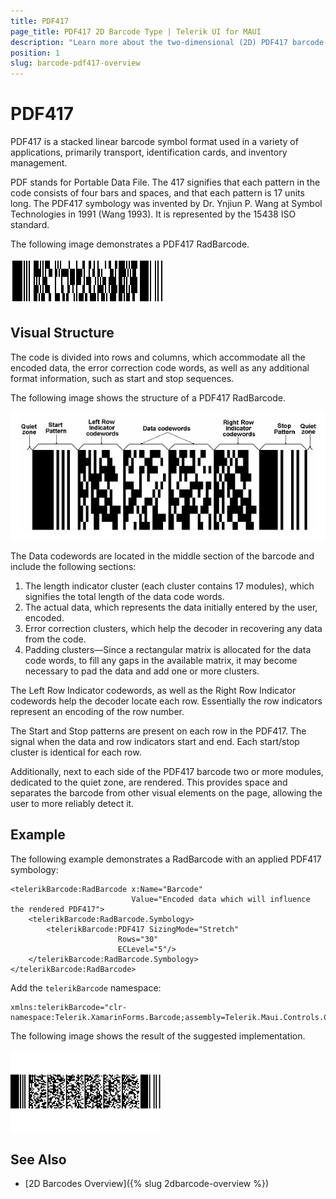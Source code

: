 ```yaml
---
title: PDF417
page_title: PDF417 2D Barcode Type | Telerik UI for MAUI
description: "Learn more about the two-dimensional (2D) PDF417 barcode type supported by the Telerik UI for MAUI Barcode."
position: 1
slug: barcode-pdf417-overview
---
```


# PDF417

PDF417 is a stacked linear barcode symbol format used in a variety of applications, primarily transport, identification cards, and inventory management.

PDF stands for Portable Data File. The 417 signifies that each pattern in the code consists of four bars and spaces, and that each pattern is 17 units long. The PDF417 symbology was invented by Dr. Ynjiun P. Wang at Symbol Technologies in 1991 (Wang 1993). It is represented by the 15438 ISO standard.

The following image demonstrates a PDF417 RadBarcode.

![Telerik Xamarin Barcode PDF417](images/barcode-2d-barcodes-pdf417-overview001.png)

## Visual Structure

The code is divided into rows and columns, which accommodate all the encoded data, the error correction code words, as well as any additional format information, such as start and stop sequences.

The following image shows the structure of a PDF417 RadBarcode.

![Telerik Xamarin Barcode PDF417 structure](images/barcode-2d-barcodes-pdf417-overview002.png)

The Data codewords are located in the middle section of the barcode and include the following sections:

1. The length indicator cluster (each cluster contains 17 modules), which signifies the total length of the data code words.
2. The actual data, which represents the data initially entered by the user, encoded.
3. Error correction clusters, which help the decoder in recovering any data from the code.
4. Padding clusters&mdash;Since a rectangular matrix is allocated for the data code words, to fill any gaps in the available matrix, it may become necessary to pad the data and add one or more clusters.

The Left Row Indicator codewords, as well as the Right Row Indicator codewords help the decoder locate each row. Essentially the row indicators represent an encoding of the row number.

The Start and Stop patterns are present on each row in the PDF417. The signal when the data and row indicators start and end. Each start/stop cluster is identical for each row.

Additionally, next to each side of the PDF417 barcode two or more modules, dedicated to the quiet zone, are rendered. This provides space and separates the barcode from other visual elements on the page, allowing the user to more reliably detect it.

## Example

The following example demonstrates a RadBarcode with an applied PDF417 symbology:

```XAMl
<telerikBarcode:RadBarcode x:Name="Barcode"                                 
                           Value="Encoded data which will influence the rendered PDF417">
    <telerikBarcode:RadBarcode.Symbology>
        <telerikBarcode:PDF417 SizingMode="Stretch"
                        Rows="30"
                        ECLevel="5"/>
    </telerikBarcode:RadBarcode.Symbology>
</telerikBarcode:RadBarcode>
```

Add the `telerikBarcode` namespace:

```XAML
xmlns:telerikBarcode="clr-namespace:Telerik.XamarinForms.Barcode;assembly=Telerik.Maui.Controls.Compatibility"
```

The following image shows the result of the suggested implementation.

![PDF417](images/barcode-2d-barcodes-pdf417-example.png)

## See Also

- [2D Barcodes Overview]({% slug 2dbarcode-overview %})
